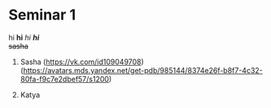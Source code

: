 # Seminar 1
hi
**hi**
*hi*
***hi***  
~~sasha~~

1. Sasha (https://vk.com/id109049708)
(https://avatars.mds.yandex.net/get-pdb/985144/8374e26f-b8f7-4c32-80fa-f9c7e2dbef57/s1200)

2. Katya


